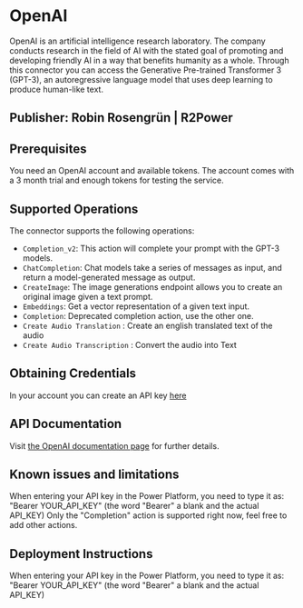 # OpenAI

OpenAI is an artificial intelligence research laboratory. The company conducts research in the field of AI with the stated goal of promoting and developing friendly AI in a way that benefits humanity as a whole.
Through this connector you can access the Generative Pre-trained Transformer 3 (GPT-3), an autoregressive language model that uses deep learning to produce human-like text.

## Publisher: Robin Rosengrün | R2Power

## Prerequisites

You need an OpenAI account and available tokens. The account comes with a 3 month trial and enough tokens for testing the service.

## Supported Operations

The connector supports the following operations:

- `Completion_v2`: This action will complete your prompt with the GPT-3 models.
- `ChatCompletion`: Chat models take a series of messages as input, and return a model-generated message as output.
- `CreateImage`: The image generations endpoint allows you to create an original image given a text prompt.
- `Embeddings`: Get a vector representation of a given text input.
- `Completion`: Deprecated completion action, use the other one.
- `Create Audio Translation` : Create an english translated text of the audio
- `Create Audio Transcription` : Convert the audio into Text

## Obtaining Credentials

In your account you can create an API key [here](https://platform.openai.com/account/api-keys)

## API Documentation

Visit [the OpenAI documentation page](https://platform.openai.com/docs/api-reference) for further details.

## Known issues and limitations

When entering your API key in the Power Platform, you need to type it as: "Bearer YOUR_API_KEY" (the word "Bearer" a blank and the actual API_KEY)
Only the "Completion" action is supported right now, feel free to add other actions.

## Deployment Instructions

When entering your API key in the Power Platform, you need to type it as: "Bearer YOUR_API_KEY" (the word "Bearer" a blank and the actual API_KEY)
